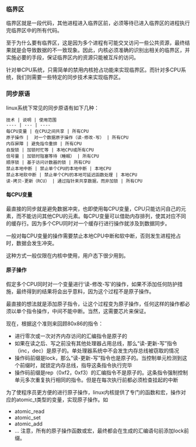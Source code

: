 ### 临界区
临界区就是一段代码，其他进程进入临界区前，必须等待已进入临界区的进程执行完临界区中的所有代码。

至于为什么要有临界区，这是因为多个进程有可能交叉访问一些公共资源，最终结果就是会导致数据的不一致现象。因此，内核必须准确的识别出相关的临界区，并实施必要的手段，保证临界区内的资源只能被互斥的访问。

针对单CPU系统，只需简单的禁用内核抢占功能来实现临界区。而针对多CPU系统，我们则需要一些特定的同步技术来实现临界区。

### 同步原语
linux系统下常见的同步原语有如下几种：
```
技术 | 说明 | 使用范围
---- | --- | ----
每CPU变量 | 在CPU之间共享 | 所有CPU
原子操作 |  对一个数据原子操作（读-修改-写） | 所有CPU
内存屏障 | 避免指令重排 | 所有CPU
自旋锁 | 加锁时忙等 | 本地CPU或所有CPU
信号量 | 加锁时阻塞等待（睡眠） | 所有CPU
顺序锁 | 基于访问计数器的锁 | 所有CPU
禁止本地中断 | 禁止单个CPU的本地中断 | 本地CPU
禁止本地软中断 | 禁止单个CPU的本地可延迟函数处理 | 本地CPU
读-拷贝-更新（RCU） | 通过指针来共享数据，而非加锁 | 所有CPU
```

#### 每CPU变量
最直接的同步就是避免数据冲突，也即使用每CPU变量，CPU只能访问自己的元素，而不能访问其他CPU的元素。每CPU变量可以借助内存排列，使其对应不同的缓存行。因为多个CPU同时对一个缓存行进行操作就涉及到数据同步。

一般对每CPU变量的操作需要禁止本地CPU中断和软中断，否则发生进程抢占时，数据会发生冲突。

这种方式一般仅限在内核中使用，用户态下很少用到。

#### 原子操作
假定多个CPU同时对一个变量进行‘读-修改-写’的操作，如果不添加任何防护措施，最终得到的结果将会出乎意料，因为这个过程不是原子操作。

最直接的想法就是添加原子指令，让这个过程变为原子操作，任何这样的操作都必须以单个指令操作，中间不能中断。当然，这需要芯片来保证。

现在，根据这个准则来回顾80x86的指令：
- 进行零次或一次对齐内存访问的汇编指令是原子的
- 如果在读之后、写之前没有其他处理器占用总线，那么“读-更新-写”指令（inc，dec）是原子的。单处理器系统中不会发生内存总线被窃取的情况
- 操作码前缀是lock，那么“读-更新-写”指令也是原子的。当控制单元检测到这个前缀时，就锁定内存总线，指导这条指令执行完毕
- 操作码前缀是rep（0xf2，0xf3）的汇编指令不是原子的。这条指令强制控制单元多次重复执行相同的指令。但是在每次执行前都必须检查挂起的中断

为了使程序员更方便的进行原子操作，linux内核提供了专门的函数和宏，操作对应的atomic_t类型的变量，实现原子操作。如
- atomic_read
- atomic_set
- atomic_add
- ...
注意，所有的原子操作函数或宏，最终都会在生成的汇编语句前添加lock前缀。

